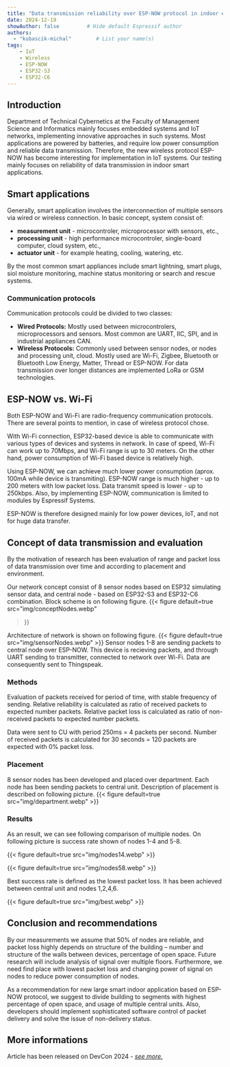 ```yaml
---
title: "Data transmission reliability over ESP-NOW protocol in indoor environment"
date: 2024-12-19
showAuthor: false         # Hide default Espressif author
authors:
  - "kubascik-michal"        # List your name(s)
tags:
    - IoT
    - Wireless
    - ESP-NOW
    - ESP32-S3
    - ESP32-C6
---
```


## Introduction

Department of Technical Cybernetics at the Faculty of Management Science and Informatics mainly focuses embedded systems and IoT networks, implementing innovative approaches in such systems. Most applications are powered by batteries, and require low power consumption and reliable data transmission. Therefore, the new wireless protocol ESP-NOW has become interesting for implementation in IoT systems. Our testing mainly focuses on reliability of data transmission in indoor smart applications.

## Smart applications

Generally, smart application involves the interconnection of multiple sensors via wired or wireless connection. In basic concept, system consist of:
- __measurement unit__ - microcontroler, microprocessor with sensors, etc., 
- __processing unit__ - high performance microcontroler, single-board computer, cloud system, etc., 
- __actuator unit__ - for example heating, cooling, watering, etc. 

By the most common smart appliances include smart lightning, smart plugs, siol moisture monitoring, machine status monitoring or search and rescue systems.

### Communication protocols 

Communication protocols could be divided to two classes:
- __Wired Protocols:__ Mostly used between microcontrolers, microprocessors and sensors. Most common are UART, IIC, SPI, and in industrial appliances CAN. 
- __Wireless Protocols:__ Commonly used between sensor nodes, or nodes and processing unit, cloud. Mostly used are Wi-Fi, Zigbee, Bluetooth or Bluetooth Low Energy, Matter, Thread or ESP-NOW. For data transmission over longer distances are implemented LoRa or GSM technologies. 

## ESP-NOW vs. Wi-Fi

Both ESP-NOW and Wi-Fi are radio-frequency communication protocols. There are several points to mention, in case of wireless protocol chose.

With Wi-Fi connection, ESP32-based device is able to communicate with various types of devices and systems in network. In case of speed, Wi-Fi can work up to 70Mbps, and Wi-Fi range is up to 30 meters. On the other hand, power consumption of Wi-Fi based device is relatively high.

Using ESP-NOW, we can achieve much lower power consumption (aprox. 100mA while device is transmiting). ESP-NOW range is much higher - up to 200 meters with low packet loss. Data transmit speed is lower - up to 250kbps. Also, by implementing ESP-NOW, communication is limited to modules by Espressif Systems.

ESP-NOW is therefore designed mainly for low power devices, IoT, and not for huge data transfer.

## Concept of data transmission and evaluation

By the motivation of research has been evaluation of range and packet loss of data transmission over time and according to placement and environment. 

Our network concept consist of 8 sensor nodes based on ESP32 simulating sensor data, and central node - based on ESP32-S3 and ESP32-C6 combination. Block scheme is on following figure.
{{< figure
    default=true
    src="img/conceptNodes.webp"
  >}}

Architecture of network is shown on following figure.
{{< figure
    default=true
    src="img/sensorNodes.webp"
    >}}
Sensor nodes 1-8 are sending packets to central node over ESP-NOW. This device is recieving packets, and through UART sending to transmitter, connected to network over Wi-Fi. Data are consequently sent to Thingspeak.


### Methods

Evaluation of packets received for period of time, with stable frequency of sending. Relative reliability is calculated as ratio of received packets to expected number packets. Relative packet loss is calculated as ratio of non-received packets to expected number packets.

Data were sent to CU with period 250ms = 4 packets per second. Number of received packets is calculated for 30 seconds = 120 packets are expected with 0% packet loss.

### Placement

8 sensor nodes has been developed and placed over department. Each node has been sending packets to central unit. Description of placement is described on following picture.
{{< figure
    default=true
    src="img/department.webp"
    >}}

### Results
As an result, we can see following comparison of multiple nodes. On following picture is success rate shown of nodes 1-4 and 5-8.

{{< figure
    default=true
    src="img/nodes14.webp"
    >}}

{{< figure
    default=true
    src="img/nodes58.webp"
    >}}

Best success rate is defined as the lowest packet loss. It has been achieved between central unit and nodes 1,2,4,6. 

{{< figure
    default=true
    src="img/best.webp"
    >}}

## Conclusion and recommendations

By our measurements we assume that 50% of nodes are reliable, and packet loss highly depends on structure of the building – number and structure of the walls between devices, percentage of open space. Future research will include analysis of signal over multiple floors. Furthermore, we need find place with lowest packet loss and changing power of signal on nodes to reduce power consumption of nodes.

As a recommendation for new large smart indoor application based on ESP-NOW protocol, we suggest to divide building to segments with highest percentage of open space, and usage of multiple central units. Also, developers should implement sophisticated software control of packet delivery and solve the issue of non-delivery status.

## More informations

Article has been released on DevCon 2024 - [*see more.*](https://www.youtube.com/watch?v=DatH-QUB0ho&list=PLOzvoM7_KnrdtDvNgN6b-GQ-kLppmNxab&index=27&ab_channel=EspressifSystems)
